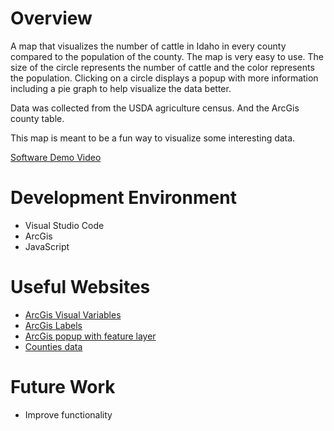 # Overview

A map that visualizes the number of cattle in Idaho in every county compared to the population of the county. The map is very easy to use. The size of the circle represents the number of cattle and the color represents the population. Clicking on a circle displays a popup with more information including a pie graph to help visualize the data better. 

Data was collected from the USDA agriculture census. And the ArcGis county table.

This map is meant to be a fun way to visualize some interesting data.

[Software Demo Video](https://youtu.be/6Cer10N2CGA)

# Development Environment

* Visual Studio Code
* ArcGis
* JavaScript

# Useful Websites

* [ArcGis Visual Variables](https://developers.arcgis.com/documentation/mapping-apis-and-services/visualization/data-driven-styles/visual-variables/)
* [ArcGis Labels](https://developers.arcgis.com/javascript/latest/api-reference/esri-layers-support-LabelClass.html)
* [ArcGis popup with feature layer](https://developers.arcgis.com/javascript/latest/display-a-pop-up/)
* [Counties data](https://services.arcgis.com/P3ePLMYs2RVChkJx/arcgis/rest/services/USA_Counties/FeatureServer/0)

# Future Work

* Improve functionality